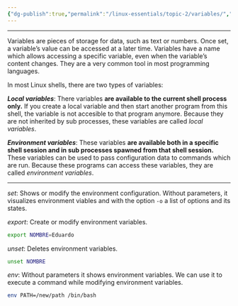 ```yaml
---
{"dg-publish":true,"permalink":"/linux-essentials/topic-2/variables/","dgPassFrontmatter":true}
---
```


---
Variables are pieces of storage for data, such as text or numbers. Once set, a variable’s value can be accessed at a later time. Variables have a name which allows accessing a specific variable, even when the variable’s content changes. They are a very common tool in most programming languages.

In most Linux shells, there are two types of variables:

___Local variables___: There variables **are available to the current shell process only.** If you create a local variable and then start another program from this shell, the variable is not accesible to that program anymore. Because they are not inherited by sub processes, these variables are called _local variables_.

___Environment variables___: These variables **are available both in a specific shell session and in sub processes spawned from that shell session.** These variables can be used to pass configuration data to commands which are run. Because these programs can access these variables, they are called _environment variables_.

---

_set_: Shows or modify the environment configuration. Without parameters, it visualizes environment viables and with the option `-o` a list of options and its states.

_export_: Create or modify environment variables.
```bash
export NOMBRE=Eduardo
```

_unset_: Deletes environment variables.
```bash
unset NOMBRE
```

_env_: Without parameters it shows environment variables. We can use it to execute a command while modifying environment variables.
```bash
env PATH=/new/path /bin/bash
```
